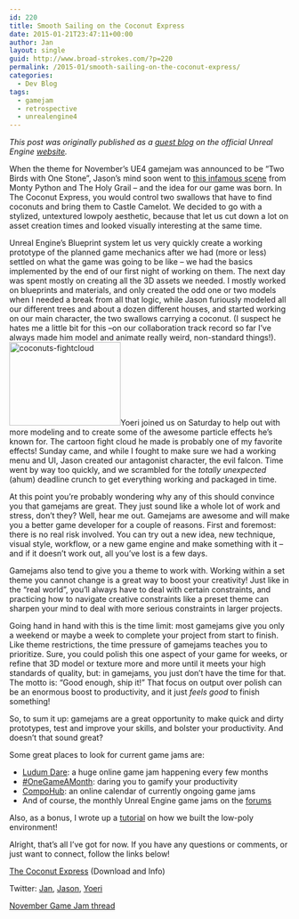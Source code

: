 ```yaml
---
id: 220
title: Smooth Sailing on the Coconut Express
date: 2015-01-21T23:47:11+00:00
author: Jan
layout: single
guid: http://www.broad-strokes.com/?p=220
permalink: /2015-01/smooth-sailing-on-the-coconut-express/
categories:
  - Dev Blog
tags:
  - gamejam
  - retrospective
  - unrealengine4
---
```

_This post was originally published as a <a href="https://www.unrealengine.com/blog/smooth-sailing-on-the-coconut-express" target="_blank">guest blog</a> on the official Unreal Engine <a href="https://www.unrealengine.com/blog/smooth-sailing-on-the-coconut-express" target="_blank">website</a>._

When the theme for November’s UE4 gamejam was announced to be “Two Birds with One Stone”, Jason’s mind soon went to [this infamous scene](https://www.youtube.com/watch?v=JHFXG3r_0B8) from Monty Python and The Holy Grail – and the idea for our game was born. In The Coconut Express, you would control two swallows that have to find coconuts and bring them to Castle Camelot. We decided to go with a stylized, untextured lowpoly aesthetic, because that let us cut down a lot on asset creation times and looked visually interesting at the same time.

Unreal Engine’s Blueprint system let us very quickly create a working prototype of the planned game mechanics after we had (more or less) settled on what the game was going to be like – we had the basics implemented by the end of our first night of working on them. The next day was spent mostly on creating all the 3D assets we needed. I mostly worked on blueprints and materials, and only created the odd one or two models when I needed a break from all that logic, while Jason furiously modeled all our different trees and about a dozen different houses, and started working on our main character, the two swallows carrying a coconut. (I suspect he hates me a little bit for this –on our collaboration track record so far I’ve always made him model and animate really weird, non-standard things!).  <img class="alignleft wp-image-189 size-full" src="http://www.broad-strokes.com/wordpress/wp-content/uploads/2015/01/coconuts-fightcloud.gif" alt="coconuts-fightcloud" width="200" height="150" />Yoeri joined us on Saturday to help out with more modeling and to create some of the awesome particle effects he’s known for. The cartoon fight cloud he made is probably one of my favorite effects! Sunday came, and while I fought to make sure we had a working menu and UI, Jason created our antagonist character, the evil falcon. Time went by way too quickly, and we scrambled for the _totally unexpected_ (ahum) deadline crunch to get everything working and packaged in time.

At this point you’re probably wondering why any of this should convince you that gamejams are great. They just sound like a whole lot of work and stress, don’t they? Well, hear me out. Gamejams are awesome and will make you a better game developer for a couple of reasons. First and foremost: there is no real risk involved. You can try out a new idea, new technique, visual style, workflow, or a new game engine and make something with it – and if it doesn’t work out, all you’ve lost is a few days.

Gamejams also tend to give you a theme to work with. Working within a set theme you cannot change is a great way to boost your creativity! Just like in the “real world”, you’ll always have to deal with certain constraints, and practicing how to navigate creative constraints like a preset theme can sharpen your mind to deal with more serious constraints in larger projects.

Going hand in hand with this is the time limit: most gamejams give you only a weekend or maybe a week to complete your project from start to finish. Like theme restrictions, the time pressure of gamejams teaches you to prioritize. Sure, you could polish this one aspect of your game for weeks, or refine that 3D model or texture more and more until it meets your high standards of quality, but: in gamejams, you just don’t have the time for that. The motto is: “Good enough, ship it!” That focus on output over polish can be an enormous boost to productivity, and it just _feels good_ to finish something!

So, to sum it up: gamejams are a great opportunity to make quick and dirty prototypes, test and improve your skills, and bolster your productivity. And doesn’t that sound great?

Some great places to look for current game jams are:

  * <a href="http://www.ludumdare.com/" target="_blank">Ludum Dare</a>: a huge online game jam happening every few months
  * <a href="http://www.onegameamonth.com/" target="_blank">#OneGameAMonth</a>: daring you to gamify your productivity
  * <a href="http://www.compohub.net/" target="_blank">CompoHub</a>: an online calendar of currently ongoing game jams
  * And of course, the monthly Unreal Engine game jams on the <a href="https://forums.unrealengine.com/forumdisplay.php?64-Events" target="_blank">forums</a>

Also, as a bonus, I wrote up a [tutorial](http://www.broad-strokes.com/2015-01/coconut-express-bonus-content-low-poly-mini-tutorials/ "Coconut Express Bonus Content: Low-poly Mini-Tutorials!") on how we built the low-poly environment!

Alright, that’s all I’ve got for now. If you have any questions or comments, or just want to connect, follow the links below!

<a href="http://www.broad-strokes.com/games/the-coconut-express/" target="_blank">The Coconut Express</a> (Download and Info)

Twitter: <a href="https://twitter.com/JKashaar" target="_blank">Jan</a>, <a href="https://twitter.com/psumvrck" target="_blank">Jason</a>, <a href="https://twitter.com/Luos_83" target="_blank">Yoeri</a>

<a href="https://forums.unrealengine.com/showthread.php?51313-NOVEMBER-GAME-JAM-Win-Subscription-Time!-Theme-Announced-on-Thursday-s-Twitch-Stream" target="_blank">November Game Jam thread</a>